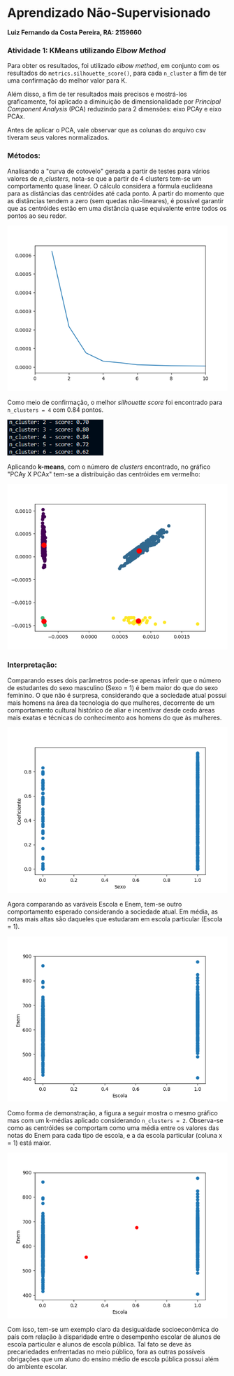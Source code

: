 # Aprendizado Não-Supervisionado

**Luiz Fernando da Costa Pereira, RA: 2159660**

### Atividade 1: KMeans utilizando *Elbow Method*

Para obter os resultados, foi utilizado *elbow method*, em conjunto com
os resultados do ``metrics.silhouette_score()``, para cada ``n_cluster``
a fim de ter uma confirmação do melhor valor para K.

Além disso, a fim de ter resultados mais precisos e mostrá-los graficamente,
foi aplicado a diminuição de dimensionalidade por *Principal Component Analysis* (PCA)
reduzindo para 2 dimensões: eixo PCAy e eixo PCAx.

Antes de aplicar o PCA, vale observar que as colunas do arquivo csv tiveram seus valores normalizados.

### Métodos:

Analisando a "curva de cotovelo" gerada a partir de testes para vários valores de *n_clusters*, nota-se que a partir de 4 clusters tem-se um comportamento quase linear.
O cálculo considera a fórmula euclideana para as distâncias das centróides até cada ponto. A partir do momento que as distâncias tendem a zero (sem quedas não-lineares), é possível garantir que as centróides estão em uma distância quase equivalente entre todos
os pontos ao seu redor.

![WCSS](WCSS.png)

Como meio de confirmação, o melhor *silhouette score* foi encontrado para ``n_clusters = 4`` com 0.84 pontos.

![best_ss](best_ss.png)

Aplicando **k-means**, com o número de *clusters* encontrado, no gráfico "PCAy X PCAx" tem-se a distribuição das centróides em vermelho:

![K=4](Kmeans_nClusters_4.png)

### Interpretação:

Comparando esses dois parâmetros pode-se apenas inferir que o número de estudantes do sexo masculino (Sexo = 1) é bem maior do que do sexo feminino. O que não é surpresa, considerando que a sociedade atual possui mais homens na área da tecnologia do que mulheres, decorrente de um comportamento cultural histórico de aliar e incentivar desde cedo áreas mais exatas e técnicas do conhecimento aos homens do que às mulheres.

![Coef_Sexo](Coef_x_Sexo.png)

Agora comparando as varáveis Escola e Enem, tem-se outro comportamento esperado considerando a sociedade atual. Em média, as notas mais altas são daqueles que estudaram em escola particular (Escola = 1).

![Esc_Enem](Escola_x_Enem.png)

Como forma de demonstração, a figura a seguir mostra o mesmo gráfico mas com um k-médias aplicado considerando ``n_clusters = 2``. Observa-se como as centróides se comportam como uma média entre os valores das notas do Enem para cada tipo de escola, e a da escola particular (coluna x = 1) está maior.

![kmeans2](Kmeans2.png)

Com isso, tem-se um exemplo claro da desigualdade socioeconômica do país com relação à disparidade entre o desempenho escolar de alunos de escola particular e alunos de escola pública. Tal fato se deve às precariedades enfrentadas no meio público, fora as outras possíveis obrigações que um aluno do ensino médio de escola pública possui além do ambiente escolar.
